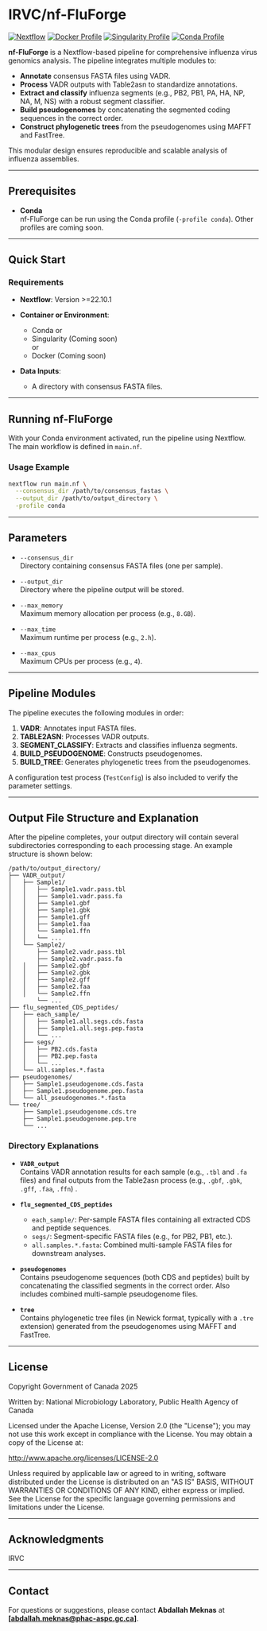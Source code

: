 # IRVC/nf-FluForge

[![Nextflow](https://img.shields.io/badge/Nextflow->=22.10.1-brightgreen.svg?style=flat&logo=nextflow)](https://www.nextflow.io/)
[![Docker Profile](https://img.shields.io/badge/Profile-Docker-blue.svg?logo=docker)](#)
[![Singularity Profile](https://img.shields.io/badge/Profile-Singularity-blueviolet.svg?logo=singularity)](#)
[![Conda Profile](https://img.shields.io/badge/Profile-Conda-green.svg?logo=conda)](#)

**nf-FluForge** is a Nextflow-based pipeline for comprehensive influenza virus genomics analysis. The pipeline integrates multiple modules to:

- **Annotate** consensus FASTA files using VADR.
- **Process** VADR outputs with Table2asn to standardize annotations.
- **Extract and classify** influenza segments (e.g., PB2, PB1, PA, HA, NP, NA, M, NS) with a robust segment classifier.
- **Build pseudogenomes** by concatenating the segmented coding sequences in the correct order.
- **Construct phylogenetic trees** from the pseudogenomes using MAFFT and FastTree.

This modular design ensures reproducible and scalable analysis of influenza assemblies.

---

## Prerequisites

- **Conda**  
  nf-FluForge can be run using the Conda profile (`-profile conda`). Other profiles are coming soon.

---

## Quick Start

### Requirements

- **Nextflow**: Version >=22.10.1  
- **Container or Environment**:
  - Conda
  or
  - Singularity (Coming soon)  
  or
  - Docker (Coming soon)

- **Data Inputs**:
  - A directory with consensus FASTA files.

---

## Running nf-FluForge

With your Conda environment activated, run the pipeline using Nextflow. The main workflow is defined in `main.nf`.

### Usage Example

```bash
nextflow run main.nf \
  --consensus_dir /path/to/consensus_fastas \
  --output_dir /path/to/output_directory \
  -profile conda
```

---

## Parameters

- `--consensus_dir`  
  Directory containing consensus FASTA files (one per sample).

- `--output_dir`  
  Directory where the pipeline output will be stored.

- `--max_memory`  
  Maximum memory allocation per process (e.g., `8.GB`).

- `--max_time`  
  Maximum runtime per process (e.g., `2.h`).

- `--max_cpus`  
  Maximum CPUs per process (e.g., `4`).

---

## Pipeline Modules

The pipeline executes the following modules in order:

1. **VADR**: Annotates input FASTA files.
2. **TABLE2ASN**: Processes VADR outputs.
3. **SEGMENT_CLASSIFY**: Extracts and classifies influenza segments.
4. **BUILD_PSEUDOGENOME**: Constructs pseudogenomes.
5. **BUILD_TREE**: Generates phylogenetic trees from the pseudogenomes.

A configuration test process (`TestConfig`) is also included to verify the parameter settings.

---

## Output File Structure and Explanation

After the pipeline completes, your output directory will contain several subdirectories corresponding to each processing stage. An example structure is shown below:

```
/path/to/output_directory/
├── VADR_output/                   
│   ├── Sample1/
│   │   ├── Sample1.vadr.pass.tbl
│   │   ├── Sample1.vadr.pass.fa
│   │   ├── Sample1.gbf
│   │   ├── Sample1.gbk
│   │   ├── Sample1.gff
│   │   ├── Sample1.faa
│   │   └── Sample1.ffn
│   │   └── ...
│   └── Sample2/
│       ├── Sample2.vadr.pass.tbl
│       ├── Sample2.vadr.pass.fa
│   │   ├── Sample2.gbf
│   │   ├── Sample2.gbk
│   │   ├── Sample2.gff
│   │   ├── Sample2.faa
│   │   └── Sample2.ffn
│       └── ...
├── flu_segmented_CDS_peptides/     
│   ├── each_sample/               
│   │   ├── Sample1.all.segs.cds.fasta
│   │   ├── Sample1.all.segs.pep.fasta
│   │   └── ...
│   ├── segs/                      
│   │   ├── PB2.cds.fasta
│   │   ├── PB2.pep.fasta
│   │   └── ...
│   └── all.samples.*.fasta        
├── pseudogenomes/                 
│   ├── Sample1.pseudogenome.cds.fasta
│   ├── Sample1.pseudogenome.pep.fasta
│   └── all_pseudogenomes.*.fasta   
└── tree/                         
    ├── Sample1.pseudogenome.cds.tre
    ├── Sample1.pseudogenome.pep.tre
    └── ...
```

### Directory Explanations

- **`VADR_output`**  
  Contains VADR annotation results for each sample (e.g., `.tbl` and `.fa` files) and final outputs from the Table2asn process (e.g., `.gbf`, `.gbk`, `.gff`, `.faa`, `.ffn`) .

- **`flu_segmented_CDS_peptides`**  
  - `each_sample/`: Per-sample FASTA files containing all extracted CDS and peptide sequences.  
  - `segs/`: Segment-specific FASTA files (e.g., for PB2, PB1, etc.).  
  - `all.samples.*.fasta`: Combined multi-sample FASTA files for downstream analyses.  

- **`pseudogenomes`**  
  Contains pseudogenome sequences (both CDS and peptides) built by concatenating the classified segments in the correct order. Also includes combined multi-sample pseudogenome files.

- **`tree`**  
  Contains phylogenetic tree files (in Newick format, typically with a `.tre` extension) generated from the pseudogenomes using MAFFT and FastTree.

---

## License

Copyright Government of Canada 2025

Written by: National Microbiology Laboratory, Public Health Agency of Canada

Licensed under the Apache License, Version 2.0 (the "License"); you may not use this work except in compliance with the License. You may obtain a copy of the License at:

http://www.apache.org/licenses/LICENSE-2.0

Unless required by applicable law or agreed to in writing, software distributed under the License is distributed on an "AS IS" BASIS, WITHOUT WARRANTIES OR CONDITIONS OF ANY KIND, either express or implied. See the License for the specific language governing permissions and limitations under the License.

---

## Acknowledgments

IRVC 

---

## Contact

For questions or suggestions, please contact **Abdallah Meknas** at **[abdallah.meknas@phac-aspc.gc.ca]**.
